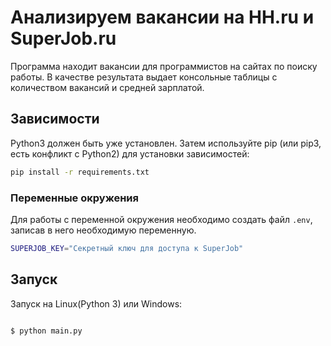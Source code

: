 # Анализируем вакансии на HH.ru и SuperJob.ru
Программа находит вакансии для программистов на сайтах по поиску работы. В качестве результата выдает консольные таблицы с количеством вакансий и средней зарплатой.

## Зависимости

Python3 должен быть уже установлен. Затем используйте pip (или pip3, есть конфликт с Python2) для установки зависимостей:

```bash
pip install -r requirements.txt
```

### Переменные окружения
Для работы с переменной окружения необходимо создать файл ```.env```, записав в него необходимую переменную.
```bash
SUPERJOB_KEY="Секретный ключ для доступа к SuperJob"
```
## Запуск

Запуск на Linux(Python 3) или Windows:
```bash

$ python main.py

```
